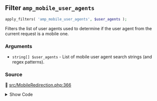 ## Filter `amp_mobile_user_agents`

```php
apply_filters( 'amp_mobile_user_agents', $user_agents );
```

Filters the list of user agents used to determine if the user agent from the current request is a mobile one.

### Arguments

* `string[] $user_agents` - List of mobile user agent search strings (and regex patterns).

### Source

:link: [src/MobileRedirection.php:366](/src/MobileRedirection.php#L366)

<details>
<summary>Show Code</summary>

```php
return apply_filters( 'amp_mobile_user_agents', $default_user_agents );
```

</details>
